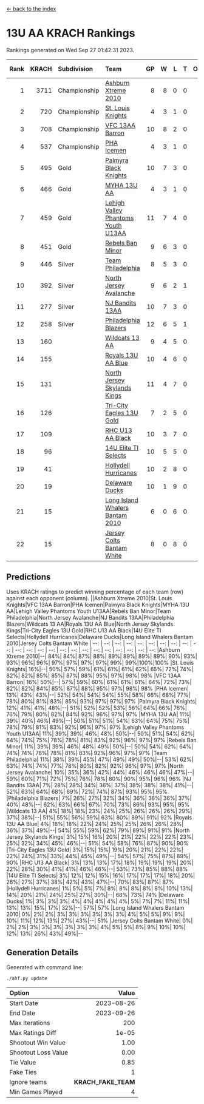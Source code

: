 [<- back to the index](readme.md)
# 13U AA KRACH Rankings
Rankings generated on Wed Sep 27 01:42:31 2023.

Rank|KRACH|Subdivision|Team|GP|W|L|T|OTW|OTL|SoS|Exp Wins|Win Diff
---:|---:|:---|:---|---:|---:|---:|---:|---:|---:|---:|---:|---:
1|3711|Championship|[Ashburn Xtreme 2010](https://gamesheetstats.com/seasons/3659/teams/140527/schedule)|8|8|0|0|0|0|377|8.8|-0.0
2|720|Championship|[St. Louis Knights](https://gamesheetstats.com/seasons/3659/teams/143323/schedule)|4|3|1|0|0|0|917|3.8|-0.0
3|708|Championship|[VFC 13AA Barron](https://gamesheetstats.com/seasons/3659/teams/140544/schedule)|10|8|2|0|1|0|252|8.9|0.0
4|537|Championship|[PHA Icemen](https://gamesheetstats.com/seasons/3659/teams/143321/schedule)|4|3|1|0|0|0|319|3.9|0.0
5|495|Gold|[Palmyra Black Knights](https://gamesheetstats.com/seasons/3659/teams/140537/schedule)|10|7|3|0|0|0|797|7.8|-0.0
6|466|Gold|[MYHA 13U AA](https://gamesheetstats.com/seasons/3659/teams/140533/schedule)|4|3|1|0|0|0|301|3.9|0.0
7|459|Gold|[Lehigh Valley Phantoms Youth U13AA](https://gamesheetstats.com/seasons/3659/teams/140531/schedule)|11|7|4|0|0|0|565|7.9|0.0
8|451|Gold|[Rebels Ban Minor](https://gamesheetstats.com/seasons/3659/teams/140539/schedule)|9|6|3|0|0|0|583|6.9|0.0
9|446|Silver|[Team Philadelphia](https://gamesheetstats.com/seasons/3659/teams/140542/schedule)|8|5|3|0|0|0|347|5.9|0.0
10|392|Silver|[North Jersey Avalanche](https://gamesheetstats.com/seasons/3659/teams/140535/schedule)|9|6|2|1|0|0|231|7.7|0.0
11|277|Silver|[NJ Bandits 13AA](https://gamesheetstats.com/seasons/3659/teams/140534/schedule)|10|7|3|0|2|1|186|7.9|0.0
12|258|Silver|[Philadelphia Blazers](https://gamesheetstats.com/seasons/3659/teams/140538/schedule)|12|6|5|1|1|0|755|7.7|0.0
13|160||[Wildcats 13 AA](https://gamesheetstats.com/seasons/3659/teams/140545/schedule)|9|4|5|0|0|0|268|4.9|0.0
14|155||[Royals 13U AA Blue](https://gamesheetstats.com/seasons/3659/teams/140541/schedule)|10|4|6|0|0|0|316|4.9|0.0
15|131||[North Jersey Skylands Kings](https://gamesheetstats.com/seasons/3659/teams/140536/schedule)|11|4|7|0|0|0|320|4.9|0.0
16|126||[Tri-City Eagles 13U Gold](https://gamesheetstats.com/seasons/3659/teams/140543/schedule)|7|2|5|0|0|1|396|2.9|0.0
17|109||[RHC U13 AA Black](https://gamesheetstats.com/seasons/3659/teams/140540/schedule)|10|3|7|0|0|0|306|3.9|0.0
18|96||[14U Elite TI Selects](https://gamesheetstats.com/seasons/3659/teams/140526/schedule)|10|5|5|0|0|1|185|5.9|0.0
19|41||[Hollydell Hurricanes](https://gamesheetstats.com/seasons/3659/teams/140529/schedule)|10|2|8|0|0|0|581|2.9|0.0
20|19||[Delaware Ducks](https://gamesheetstats.com/seasons/3659/teams/140528/schedule)|10|1|9|0|0|0|194|1.9|0.0
21|15||[Long Island Whalers Bantam 2010](https://gamesheetstats.com/seasons/3659/teams/140532/schedule)|6|0|6|0|0|0|246|0.9|0.0
22|15||[Jersey Colts Bantam White](https://gamesheetstats.com/seasons/3659/teams/140530/schedule)|8|0|8|0|0|1|248|0.9|0.0

## Predictions
Uses KRACH ratings to predict winning percentage of each team (row) against each opponent (column).
||Ashburn Xtreme 2010|St. Louis Knights|VFC 13AA Barron|PHA Icemen|Palmyra Black Knights|MYHA 13U AA|Lehigh Valley Phantoms Youth U13AA|Rebels Ban Minor|Team Philadelphia|North Jersey Avalanche|NJ Bandits 13AA|Philadelphia Blazers|Wildcats 13 AA|Royals 13U AA Blue|North Jersey Skylands Kings|Tri-City Eagles 13U Gold|RHC U13 AA Black|14U Elite TI Selects|Hollydell Hurricanes|Delaware Ducks|Long Island Whalers Bantam 2010|Jersey Colts Bantam White
| --: | --: | --: | --: | --: | --: | --: | --: | --: | --: | --: | --: | --: | --: | --: | --: | --: | --: | --: | --: | --: | --: | --: 
|Ashburn Xtreme 2010|--| 84%| 84%| 87%| 88%| 89%| 89%| 89%| 89%| 90%| 93%| 93%| 96%| 96%| 97%| 97%| 97%| 97%| 99%| 99%|100%|100%
|St. Louis Knights| 16%|--| 50%| 57%| 59%| 61%| 61%| 61%| 62%| 65%| 72%| 74%| 82%| 82%| 85%| 85%| 87%| 88%| 95%| 97%| 98%| 98%
|VFC 13AA Barron| 16%| 50%|--| 57%| 59%| 60%| 61%| 61%| 61%| 64%| 72%| 73%| 82%| 82%| 84%| 85%| 87%| 88%| 95%| 97%| 98%| 98%
|PHA Icemen| 13%| 43%| 43%|--| 52%| 54%| 54%| 54%| 55%| 58%| 66%| 68%| 77%| 78%| 80%| 81%| 83%| 85%| 93%| 97%| 97%| 97%
|Palmyra Black Knights| 12%| 41%| 41%| 48%|--| 51%| 52%| 52%| 53%| 56%| 64%| 66%| 76%| 76%| 79%| 80%| 82%| 84%| 92%| 96%| 97%| 97%
|MYHA 13U AA| 11%| 39%| 40%| 46%| 49%|--| 50%| 51%| 51%| 54%| 63%| 64%| 75%| 75%| 78%| 79%| 81%| 83%| 92%| 96%| 97%| 97%
|Lehigh Valley Phantoms Youth U13AA| 11%| 39%| 39%| 46%| 48%| 50%|--| 50%| 51%| 54%| 62%| 64%| 74%| 75%| 78%| 78%| 81%| 83%| 92%| 96%| 97%| 97%
|Rebels Ban Minor| 11%| 39%| 39%| 46%| 48%| 49%| 50%|--| 50%| 54%| 62%| 64%| 74%| 74%| 78%| 78%| 81%| 83%| 92%| 96%| 97%| 97%
|Team Philadelphia| 11%| 38%| 39%| 45%| 47%| 49%| 49%| 50%|--| 53%| 62%| 63%| 74%| 74%| 77%| 78%| 80%| 82%| 92%| 96%| 97%| 97%
|North Jersey Avalanche| 10%| 35%| 36%| 42%| 44%| 46%| 46%| 46%| 47%|--| 59%| 60%| 71%| 72%| 75%| 76%| 78%| 80%| 90%| 95%| 96%| 96%
|NJ Bandits 13AA|  7%| 28%| 28%| 34%| 36%| 37%| 38%| 38%| 38%| 41%|--| 52%| 63%| 64%| 68%| 69%| 72%| 74%| 87%| 93%| 95%| 95%
|Philadelphia Blazers|  7%| 26%| 27%| 32%| 34%| 36%| 36%| 36%| 37%| 40%| 48%|--| 62%| 63%| 66%| 67%| 70%| 73%| 86%| 93%| 95%| 95%
|Wildcats 13 AA|  4%| 18%| 18%| 23%| 24%| 25%| 26%| 26%| 26%| 29%| 37%| 38%|--| 51%| 55%| 56%| 59%| 63%| 80%| 89%| 91%| 92%
|Royals 13U AA Blue|  4%| 18%| 18%| 22%| 24%| 25%| 25%| 26%| 26%| 28%| 36%| 37%| 49%|--| 54%| 55%| 59%| 62%| 79%| 89%| 91%| 91%
|North Jersey Skylands Kings|  3%| 15%| 16%| 20%| 21%| 22%| 22%| 22%| 23%| 25%| 32%| 34%| 45%| 46%|--| 51%| 54%| 58%| 76%| 87%| 90%| 90%
|Tri-City Eagles 13U Gold|  3%| 15%| 15%| 19%| 20%| 21%| 22%| 22%| 22%| 24%| 31%| 33%| 44%| 45%| 49%|--| 54%| 57%| 75%| 87%| 89%| 90%
|RHC U13 AA Black|  3%| 13%| 13%| 17%| 18%| 19%| 19%| 19%| 20%| 22%| 28%| 30%| 41%| 41%| 46%| 46%|--| 53%| 73%| 85%| 88%| 88%
|14U Elite TI Selects|  3%| 12%| 12%| 15%| 16%| 17%| 17%| 17%| 18%| 20%| 26%| 27%| 37%| 38%| 42%| 43%| 47%|--| 70%| 83%| 87%| 87%
|Hollydell Hurricanes|  1%|  5%|  5%|  7%|  8%|  8%|  8%|  8%|  8%| 10%| 13%| 14%| 20%| 21%| 24%| 25%| 27%| 30%|--| 68%| 73%| 74%
|Delaware Ducks|  1%|  3%|  3%|  3%|  4%|  4%|  4%|  4%|  4%|  5%|  7%|  7%| 11%| 11%| 13%| 13%| 15%| 17%| 32%|--| 57%| 57%
|Long Island Whalers Bantam 2010|  0%|  2%|  2%|  3%|  3%|  3%|  3%|  3%|  3%|  4%|  5%|  5%|  9%|  9%| 10%| 11%| 12%| 13%| 27%| 43%|--| 51%
|Jersey Colts Bantam White|  0%|  2%|  2%|  3%|  3%|  3%|  3%|  3%|  3%|  4%|  5%|  5%|  8%|  9%| 10%| 10%| 12%| 13%| 26%| 43%| 49%|--

## Generation Details

Generated with command line:
```
./ahf.py update
```

| Option | Value |
| :----- | ----: |
| Start Date | 2023-08-26 |
| End Date | 2023-09-26 |
| Max Iterations | 200 |
| Max Ratings Diff | 1e-05 |
| Shootout Win Value | 1.00 |
| Shootout Loss Value | 0.00 |
| Tie Value | 0.85 |
| Fake Ties | 1 |
| Ignore teams | __KRACH_FAKE_TEAM__ |
| Min Games Played | 4 |


